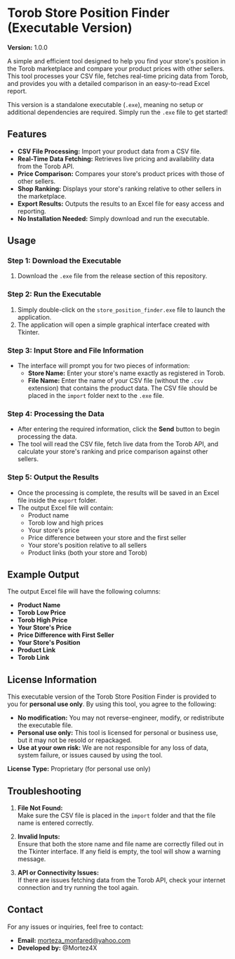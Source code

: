 # Torob Store Position Finder (Executable Version)

**Version:** 1.0.0

A simple and efficient tool designed to help you find your store's position in the Torob marketplace and compare your product prices with other sellers. This tool processes your CSV file, fetches real-time pricing data from Torob, and provides you with a detailed comparison in an easy-to-read Excel report.

This version is a standalone executable (`.exe`), meaning no setup or additional dependencies are required. Simply run the `.exe` file to get started!

## Features
- **CSV File Processing:** Import your product data from a CSV file.
- **Real-Time Data Fetching:** Retrieves live pricing and availability data from the Torob API.
- **Price Comparison:** Compares your store's product prices with those of other sellers.
- **Shop Ranking:** Displays your store's ranking relative to other sellers in the marketplace.
- **Export Results:** Outputs the results to an Excel file for easy access and reporting.
- **No Installation Needed:** Simply download and run the executable.

## Usage

### Step 1: Download the Executable
1. Download the `.exe` file from the release section of this repository.

### Step 2: Run the Executable
1. Simply double-click on the `store_position_finder.exe` file to launch the application.
2. The application will open a simple graphical interface created with Tkinter.

### Step 3: Input Store and File Information
- The interface will prompt you for two pieces of information:
  - **Store Name:** Enter your store's name exactly as registered in Torob.
  - **File Name:** Enter the name of your CSV file (without the `.csv` extension) that contains the product data. The CSV file should be placed in the `import` folder next to the `.exe` file.

### Step 4: Processing the Data
- After entering the required information, click the **Send** button to begin processing the data.
- The tool will read the CSV file, fetch live data from the Torob API, and calculate your store's ranking and price comparison against other sellers.

### Step 5: Output the Results
- Once the processing is complete, the results will be saved in an Excel file inside the `export` folder.
- The output Excel file will contain:
  - Product name
  - Torob low and high prices
  - Your store's price
  - Price difference between your store and the first seller
  - Your store's position relative to all sellers
  - Product links (both your store and Torob)

## Example Output
The output Excel file will have the following columns:
- **Product Name**
- **Torob Low Price**
- **Torob High Price**
- **Your Store's Price**
- **Price Difference with First Seller**
- **Your Store's Position**
- **Product Link**
- **Torob Link**

## License Information
This executable version of the Torob Store Position Finder is provided to you for **personal use only**. By using this tool, you agree to the following:

- **No modification:** You may not reverse-engineer, modify, or redistribute the executable file.
- **Personal use only:** This tool is licensed for personal or business use, but it may not be resold or repackaged.
- **Use at your own risk:** We are not responsible for any loss of data, system failure, or issues caused by using the tool.

**License Type:** Proprietary (for personal use only)

## Troubleshooting

1. **File Not Found:**  
   Make sure the CSV file is placed in the `import` folder and that the file name is entered correctly.

2. **Invalid Inputs:**  
   Ensure that both the store name and file name are correctly filled out in the Tkinter interface. If any field is empty, the tool will show a warning message.

3. **API or Connectivity Issues:**  
   If there are issues fetching data from the Torob API, check your internet connection and try running the tool again.

## Contact

For any issues or inquiries, feel free to contact:
- **Email:** morteza_monfared@yahoo.com
- **Developed by:** @Mortez4X
